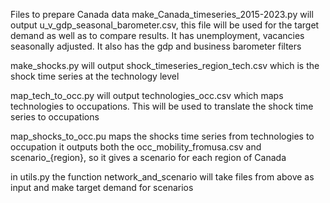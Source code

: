 Files to prepare Canada data
make_Canada_timeseries_2015-2023.py will output u_v_gdp_seasonal_barometer.csv, this file will be used for the target demand as well as to compare results. It has unemployment, vacancies seasonally adjusted. It also has the gdp and business barometer filters

make_shocks.py will output shock_timeseries_region_tech.csv which is the shock time series at the technology level

map_tech_to_occ.py will output technologies_occ.csv which maps technologies to occupations. This will be used to translate the shock time series to occupations

map_shocks_to_occ.pu maps the shocks time series from technologies to occupation it outputs both the occ_mobility_fromusa.csv and scenario_{region}, so it gives a scenario for each region of Canada

in utils.py the function network_and_scenario will take files from above as input and make target demand for scenarios
